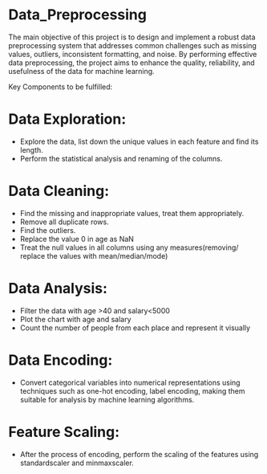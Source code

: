 # Data_Preprocessing
The main objective of this project is to design and implement a robust data preprocessing system that addresses common challenges such as missing values, outliers, inconsistent formatting, and noise. By performing effective data preprocessing, the project aims to enhance the quality, reliability, and usefulness of the data for machine learning.

Key Components to be fulfilled:

# Data Exploration:
  * Explore the data, list down the unique values in each feature and find its length.
  * Perform the statistical analysis and renaming of the columns.

# Data Cleaning:
  * Find the missing and inappropriate values, treat them appropriately.
  * Remove all duplicate rows.
  * Find the outliers.
  * Replace the value 0 in age as NaN
  * Treat the null values in all columns using any measures(removing/ replace the values with mean/median/mode)

# Data Analysis:
  * Filter the data with age >40 and salary<5000
  * Plot the chart with age and salary
  * Count the number of people from each place and represent it visually

# Data Encoding:
  * Convert categorical variables into numerical representations using techniques such as one-hot encoding, label encoding, making them suitable for analysis by machine learning  algorithms.

# Feature Scaling:
  * After the process of encoding, perform the scaling of the features using standardscaler and minmaxscaler.

